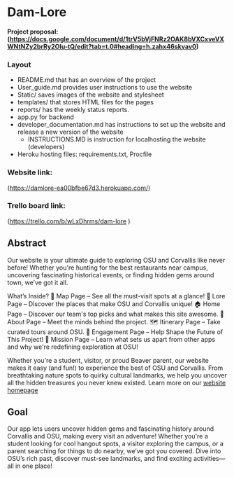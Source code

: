 # Dam-Lore
**Project proposal: (https://docs.google.com/document/d/1trV5bVjFNRz2OAK8bVXCxveVXWNtNZy2brRy2OIu-tQ/edit?tab=t.0#heading=h.zahx46skvav0)**
### Layout
- README.md that has an overview of the project
- User_guide.md provides user instructions to use the website
- Static/ saves images of the website and stylesheet
- templates/ that stores HTML files for the pages
- reports/ has the weekly status reports.
- app.py for backend
- developer_documentation.md has instructions to set up the website and release a new version of the website
    - INSTRUCTIONS.MD is instruction for localhosting the website (developers)
- Heroku hosting files: requirements.txt, Procfile

### Website link:
(https://damlore-ea00bfbe67d3.herokuapp.com/)

### Trello board link:
(https://trello.com/b/wLxDhrms/dam-lore )

## Abstract
Our website is your ultimate guide to exploring OSU and Corvallis like never before! Whether you're hunting for the best restaurants near campus, uncovering fascinating historical events, or finding hidden gems around town, we’ve got it all.

What’s Inside?
📍 Map Page – See all the must-visit spots at a glance!
📖 Lore Page – Discover the places that make OSU and Corvallis unique!
🏠 Home Page – Discover our team's top picks and what makes this site awesome.
👥 About Page – Meet the minds behind the project.
🗺 Itinerary Page – Take curated tours around OSU.
💬 Engagement Page – Help Shape the Future of This Project!
🚀 Mission Page – Learn what sets us apart from other apps and why we're redefining exploration at OSU!

Whether you're a student, visitor, or proud Beaver parent, our website makes it easy (and fun!) to experience the best of OSU and Corvallis. 
From breathtaking nature spots to quirky cultural landmarks, we help you uncover all the hidden treasures you never knew existed.
Learn more on our [website homepage](https://damlore-ea00bfbe67d3.herokuapp.com/)

## Goal
Our app lets users uncover hidden gems and fascinating history around Corvallis and OSU, making every visit an adventure! 
Whether you're a student looking for cool hangout spots, a visitor exploring the campus, or a parent searching for things to do nearby, 
we’ve got you covered. Dive into OSU’s rich past, discover must-see landmarks, and find exciting activities—all in one place!





